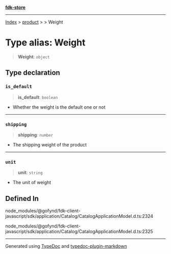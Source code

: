[**fdk-store**](../../../README.md)
***

[Index](../../../API.md) > [product](../../README.md) > [<internal>](../README.md) > Weight

# Type alias: Weight

> **Weight**: `object`

## Type declaration

### `is_default`

> **is\_default**: `boolean`

- Whether the weight is the default one or not

***

### `shipping`

> **shipping**: `number`

- The shipping weight of the product

***

### `unit`

> **unit**: `string`

- The unit of weight

## Defined In

node\_modules/@gofynd/fdk-client-javascript/sdk/application/Catalog/CatalogApplicationModel.d.ts:2324

node\_modules/@gofynd/fdk-client-javascript/sdk/application/Catalog/CatalogApplicationModel.d.ts:2325

***
Generated using [TypeDoc](https://typedoc.org/) and [typedoc-plugin-markdown](https://www.npmjs.com/package/typedoc-plugin-markdown)

